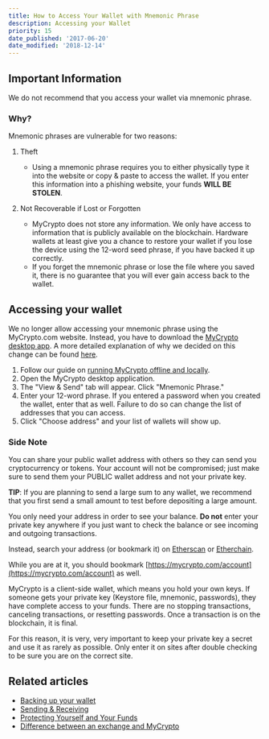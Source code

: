 ```yaml
---
title: How to Access Your Wallet with Mnemonic Phrase
description: Accessing your Wallet
priority: 15
date_published: '2017-06-20'
date_modified: '2018-12-14'
---
```


## Important Information

We do not recommend that you access your wallet via mnemonic phrase.

### Why?

Mnemonic phrases are vulnerable for two reasons:

1. Theft
   * Using a mnemonic phrase requires you to either physically type it into the website or copy & paste to access the wallet. If you enter this information into a phishing website, your funds **WILL BE STOLEN**.

2. Not Recoverable if Lost or Forgotten
   * MyCrypto does not store any information. We only have access to information that is publicly available on the blockchain. Hardware wallets at least give you a chance to restore your wallet if you lose the device using the 12-word seed phrase, if you have backed it up correctly.
   * If you forget the mnemonic phrase or lose the file where you saved it, there is no guarantee that you will ever gain access back to the wallet.

## Accessing your wallet

We no longer allow accessing your mnemonic phrase using the MyCrypto.com website. Instead, you have to download the [MyCrypto desktop app](https://download.mycrypto.com/). A more detailed explanation of why we decided on this change can be found [here](https://medium.com/mycrypto/a-safer-mycrypto-79d65196e7d8).

1. Follow our guide on [running MyCrypto offline and locally](https://support.mycrypto.com/offline/running-mycrypto-locally.html).
2. Open the MyCrypto desktop application.
3. The "View & Send" tab will appear. Click "Mnemonic Phrase."
4. Enter your 12-word phrase. If you entered a password when you created the wallet, enter that as well. Failure to do so can change the list of addresses that you can access. 
5. Click "Choose address" and your list of wallets will show up.

### Side Note

You can share your public wallet address with others so they can send you cryptocurrency or tokens. Your account will not be compromised; just make sure to send them your PUBLIC wallet address and not your private key.

**TIP**: If you are planning to send a large sum to any wallet, we recommend that you first send a small amount to test before depositing a large amount.

You only need your address in order to see your balance. **Do not** enter your private key anywhere if you just want to check the balance or see incoming and outgoing transactions.

Instead, search your address (or bookmark it) on [Etherscan](https://etherscan.io) or [Etherchain](https://www.etherchain.org/).

While you are at it, you should bookmark [https://mycrypto.com/account](https://mycrypto.com/account) as well.

MyCrypto is a client-side wallet, which means you hold your own keys. If someone gets your private key (Keystore file, mnemonic, passwords), they have complete access to your funds. There are no stopping transactions, canceling transactions, or resetting passwords. Once a transaction is on the blockchain, it is final.

For this reason, it is very, very important to keep your private key a secret and use it as rarely as possible. Only enter it on sites after double checking to be sure you are on the correct site.

## Related articles

* [Backing up your wallet](https://support.mycrypto.com/getting-started/backing-up-your-new-wallet.html)
* [Sending & Receiving](https://support.mycrypto.com/send/)
* [Protecting Yourself and Your Funds](https://support.mycrypto.com/getting-started/protecting-yourself-and-your-funds.html)
* [Difference between an exchange and MyCrypto](https://support.mycrypto.com/getting-started/whats-the-difference-between-an-exchange-and-mycrypto.html)
